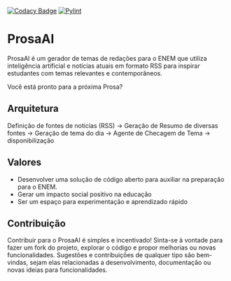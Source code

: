 [![Codacy Badge](https://api.codacy.com/project/badge/Grade/8ec391e9955d414da25de6d20b70b878)](https://app.codacy.com/gh/cmagnobarbosa/prosaAI?utm_source=github.com&utm_medium=referral&utm_content=cmagnobarbosa/prosaAI&utm_campaign=Badge_Grade)
[![Pylint](https://github.com/cmagnobarbosa/prosaAI/actions/workflows/pylint.yml/badge.svg?branch=main)](https://github.com/cmagnobarbosa/prosaAI/actions/workflows/pylint.yml)
# ProsaAI

ProsaAI é um gerador de temas de redações para o ENEM que utiliza inteligência artificial e notícias atuais em formato RSS para inspirar estudantes com temas relevantes e contemporâneos.

Você está pronto para a próxima Prosa?

## Arquitetura

Definição de fontes de noticias (RSS) -> Geração de Resumo de diversas fontes -> Geração de tema do dia -> Agente de Checagem de Tema -> disponibilização

## Valores

- Desenvolver uma solução de código aberto para auxiliar na preparação para o ENEM.
- Gerar um impacto social positivo na educação
- Ser um espaço para experimentação e aprendizado rápido 

## Contribuição

Contribuir para o ProsaAI é simples e incentivado! Sinta-se à vontade para fazer um fork do projeto, explorar o código e propor melhorias ou novas funcionalidades. Sugestões e contribuições de qualquer tipo são bem-vindas, sejam elas relacionadas a desenvolvimento, documentação ou novas ideias para funcionalidades.

